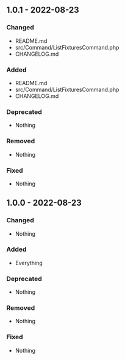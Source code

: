 ## 1.0.1 - 2022-08-23

### Changed
* README.md
* src/Command/ListFixturesCommand.php
* CHANGELOG.md

### Added
* README.md
* src/Command/ListFixturesCommand.php
* CHANGELOG.md

### Deprecated
* Nothing

### Removed
* Nothing

### Fixed
* Nothing


## 1.0.0 - 2022-08-23

### Changed
* Nothing

### Added
* Everything

### Deprecated
* Nothing

### Removed
* Nothing

### Fixed
* Nothing
